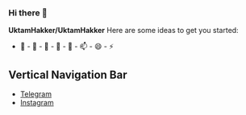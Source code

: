 ### Hi there 👋

**UktamHakker/UktamHakker**
Here are some ideas to get you started:
- 🔭 - 🌱 - 👯 - 🤔 - 💬 - 📫 - 😄 - ⚡ 
<!DOCTYPE html>
<html>
<head>
</head>
<body>

<h2>Vertical Navigation Bar</h2>

<ul>
  <li><a href="https://t.me/Alloh_yagona_va_buyuk_zotdir">Telegram</a></li>
  <li><a href="https://instagram.com/__oktam__2003__?igshid=MjljNjAzYmU=">Instagram</a></li>
</ul>

<img src="https://www.google.com/imgres?imgurl=https%3A%2F%2Fimg.freepik.com%2Ffree-photo%2Fside-view-male-hacker-with-gloves-laptop_23-2148578161.jpg&tbnid=9RSVVTDEH0dOwM&vet=12ahUKEwi4hf_KmYyBAxXiGxAIHclzADQQMygFegQIARBV..i&imgrefurl=https%3A%2F%2Fwww.freepik.com%2Fphotos%2Fhacking&docid=iFxwn4Ao6waS7M&w=626&h=417&q=hacker%20img&ved=2ahUKEwi4hf_KmYyBAxXiGxAIHclzADQQMygFegQIARBV" alt="">
</body>
</html>


